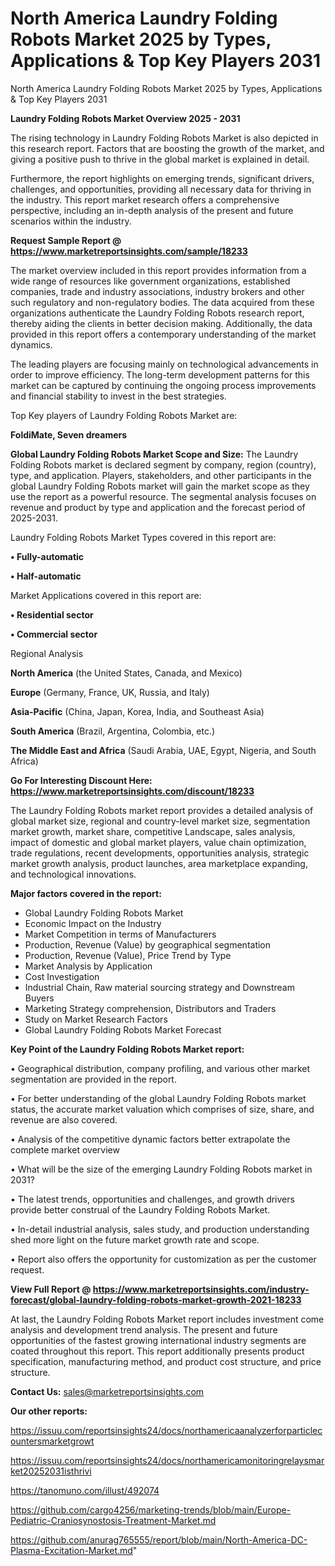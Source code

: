 # North America Laundry Folding Robots Market 2025 by Types, Applications & Top Key Players 2031
North America Laundry Folding Robots Market 2025 by Types, Applications & Top Key Players 2031

<Strong> Laundry Folding Robots Market Overview 2025 - 2031</strong>

The rising technology in Laundry Folding Robots Market is also depicted in this research report. Factors that are boosting the growth of the market, and giving a positive push to thrive in the global market is explained in detail.

Furthermore, the report highlights on emerging trends, significant drivers, challenges, and opportunities, providing all necessary data for thriving in the industry. This report market research offers a comprehensive perspective, including an in-depth analysis of the present and future scenarios within the industry.

<strong>Request Sample Report @ <a href=https://www.marketreportsinsights.com/sample/18233>https://www.marketreportsinsights.com/sample/18233</a></strong>

The market overview included in this report provides information from a wide range of resources like government organizations, established companies, trade and industry associations, industry brokers and other such regulatory and non-regulatory bodies. The data acquired from these organizations authenticate the Laundry Folding Robots research report, thereby aiding the clients in better decision making. Additionally, the data provided in this report offers a contemporary understanding of the market dynamics.

The leading players are focusing mainly on technological advancements in order to improve efficiency. The long-term development patterns for this market can be captured by continuing the ongoing process improvements and financial stability to invest in the best strategies.

Top Key players of Laundry Folding Robots Market are:

<strong>FoldiMate, Seven dreamers</strong>

<strong><b>Global Laundry Folding Robots Market Scope and Size:</b></strong>
The Laundry Folding Robots market is declared segment by company, region (country), type, and application. Players, stakeholders, and other participants in the global Laundry Folding Robots market will gain the market scope as they use the report as a powerful resource. The segmental analysis focuses on revenue and product by type and application and the forecast period of 2025-2031.

Laundry Folding Robots Market Types covered in this report are:

<strong>• Fully-automatic

• Half-automatic</strong>

Market Applications covered in this report are:

<strong>• Residential sector

• Commercial sector</strong> 

Regional Analysis

<strong>North America</strong> (the United States, Canada, and Mexico)

<strong>Europe</strong> (Germany, France, UK, Russia, and Italy)

<strong>Asia-Pacific</strong> (China, Japan, Korea, India, and Southeast Asia)

<strong>South America</strong> (Brazil, Argentina, Colombia, etc.)

<strong>The Middle East and Africa</strong> (Saudi Arabia, UAE, Egypt, Nigeria, and South Africa)

<strong>Go For Interesting Discount Here: <a href=https://www.marketreportsinsights.com/discount/18233>https://www.marketreportsinsights.com/discount/18233</a></strong>

The Laundry Folding Robots market report provides a detailed analysis of global market size, regional and country-level market size, segmentation market growth, market share, competitive Landscape, sales analysis, impact of domestic and global market players, value chain optimization, trade regulations, recent developments, opportunities analysis, strategic market growth analysis, product launches, area marketplace expanding, and technological innovations.

<strong><b>Major factors covered in the report:</b></strong>
<ul>
  <li>Global Laundry Folding Robots Market </li>
  <li>Economic Impact on the Industry</li>
  <li>Market Competition in terms of Manufacturers</li>
  <li>Production, Revenue (Value) by geographical segmentation</li>
  <li>Production, Revenue (Value), Price Trend by Type</li>
  <li>Market Analysis by Application</li>
  <li>Cost Investigation</li>
  <li>Industrial Chain, Raw material sourcing strategy and Downstream Buyers</li>
  <li>Marketing Strategy comprehension, Distributors and Traders</li>
  <li>Study on Market Research Factors</li>
  <li>Global Laundry Folding Robots Market Forecast</li>
</ul>

<strong><b>Key Point of the Laundry Folding Robots Market report:</b></strong>

• Geographical distribution, company profiling, and various other market segmentation are provided in the report.

• For better understanding of the global Laundry Folding Robots market status, the accurate market valuation which comprises of size, share, and revenue are also covered.

• Analysis of the competitive dynamic factors better extrapolate the complete market overview

• What will be the size of the emerging Laundry Folding Robots market in 2031?

• The latest trends, opportunities and challenges, and growth drivers provide better construal of the Laundry Folding Robots Market.

• In-detail industrial analysis, sales study, and production understanding shed more light on the future market growth rate and scope.

• Report also offers the opportunity for customization as per the customer request.

<strong><b>View Full Report @ <a href=https://www.marketreportsinsights.com/industry-forecast/global-laundry-folding-robots-market-growth-2021-18233>https://www.marketreportsinsights.com/industry-forecast/global-laundry-folding-robots-market-growth-2021-18233</a></b></strong>


At last, the Laundry Folding Robots Market report includes investment come analysis and development trend analysis. The present and future opportunities of the fastest growing international industry segments are coated throughout this report. This report additionally presents product specification, manufacturing method, and product cost structure, and price structure.

<strong>Contact Us:</strong>
sales@marketreportsinsights.com

<strong>Our other reports:</strong>

<a href=https://issuu.com/reportsinsights24/docs/northamericaanalyzerforparticlecountersmarketgrowt>https://issuu.com/reportsinsights24/docs/northamericaanalyzerforparticlecountersmarketgrowt</a>

<a href=https://issuu.com/reportsinsights24/docs/northamericamonitoringrelaysmarket20252031isthrivi>https://issuu.com/reportsinsights24/docs/northamericamonitoringrelaysmarket20252031isthrivi</a>

<a href=https://tanomuno.com/illust/492074>https://tanomuno.com/illust/492074</a>

<a href=https://github.com/cargo4256/marketing-trends/blob/main/Europe-Pediatric-Craniosynostosis-Treatment-Market.md>https://github.com/cargo4256/marketing-trends/blob/main/Europe-Pediatric-Craniosynostosis-Treatment-Market.md</a>

<a href=https://github.com/anurag765555/report/blob/main/North-America-DC-Plasma-Excitation-Market.md>https://github.com/anurag765555/report/blob/main/North-America-DC-Plasma-Excitation-Market.md</a>"
